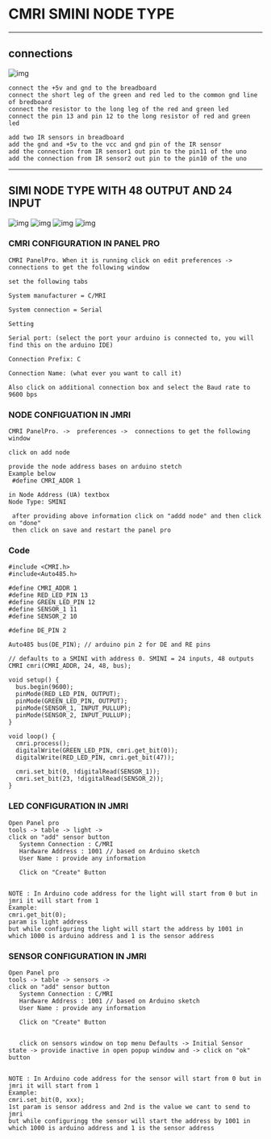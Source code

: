 # CMRI SMINI NODE TYPE 

---- 


## connections 

![img](https://github.com/adarshkumarsingh83/jmri-cmri/blob/main/APPLICATIONS/cmri-smini-node/image/connection.JPG)

```
connect the +5v and gnd to the breadboard 
connect the short leg of the green and red led to the common gnd line of bredboard 
connect the resistor to the long leg of the red and green led 
connect the pin 13 and pin 12 to the long resistor of red and green led 

add two IR sensors in breadboard 
add the gnd and +5v to the vcc and gnd pin of the IR sensor 
add the connection from IR sensor1 out pin to the pin11 of the uno 
add the connection from IR sensor2 out pin to the pin10 of the uno 
```


---



## SIMI NODE TYPE WITH 48 OUTPUT AND 24 INPUT 

![img](https://github.com/adarshkumarsingh83/jmri-cmri/blob/main/APPLICATIONS/cmri-smini-node/image/24input-48output.png)
![img](https://github.com/adarshkumarsingh83/jmri-cmri/blob/main/APPLICATIONS/cmri-smini-node/image/node-24input-48output.png)
![img](https://github.com/adarshkumarsingh83/jmri-cmri/blob/main/APPLICATIONS/cmri-smini-node/image/led-24input-48output.png)
![img](https://github.com/adarshkumarsingh83/jmri-cmri/blob/main/APPLICATIONS/cmri-smini-node/image/sensor-24input-48output.png)

### CMRI CONFIGURATION IN PANEL PRO
```
CMRI PanelPro. When it is running click on edit preferences ->  connections to get the following window

set the following tabs

System manufacturer = C/MRI

System connection = Serial

Setting

Serial port: (select the port your arduino is connected to, you will find this on the arduino IDE)

Connection Prefix: C

Connection Name: (what ever you want to call it)

Also click on additional connection box and select the Baud rate to 9600 bps

```

### NODE CONFIGUATION IN JMRI 
```
CMRI PanelPro. ->  preferences ->  connections to get the following window

click on add node 

provide the node address bases on arduino stetch 
Example below 
 #define CMRI_ADDR 1

in Node Address (UA) textbox 
Node Type: SMINI 

 after providing above information click on "addd node" and then click on "done"
 then click on save and restart the panel pro 
```

### Code 

```
#include <CMRI.h>
#include<Auto485.h>

#define CMRI_ADDR 1
#define RED_LED_PIN 13
#define GREEN_LED_PIN 12
#define SENSOR_1 11
#define SENSOR_2 10

#define DE_PIN 2

Auto485 bus(DE_PIN); // arduino pin 2 for DE and RE pins

// defaults to a SMINI with address 0. SMINI = 24 inputs, 48 outputs
CMRI cmri(CMRI_ADDR, 24, 48, bus); 

void setup() {
  bus.begin(9600);
  pinMode(RED_LED_PIN, OUTPUT);
  pinMode(GREEN_LED_PIN, OUTPUT);  
  pinMode(SENSOR_1, INPUT_PULLUP);
  pinMode(SENSOR_2, INPUT_PULLUP);
}

void loop() {
  cmri.process();
  digitalWrite(GREEN_LED_PIN, cmri.get_bit(0));
  digitalWrite(RED_LED_PIN, cmri.get_bit(47));

  cmri.set_bit(0, !digitalRead(SENSOR_1));
  cmri.set_bit(23, !digitalRead(SENSOR_2));
}
```

### LED CONFIGURATION IN JMRI 
```
Open Panel pro 
tools -> table -> light ->  
click on "add" sensor button 
   Systemn Connection : C/MRI 
   Hardware Address : 1001 // based on Arduino sketch 
   User Name : provide any information 

   Click on "Create" Button 


NOTE : In Arduino code address for the light will start from 0 but in jmri it will start from 1 
Example: 
cmri.get_bit(0);
param is light address 
but while configuring the light will start the address by 1001 in which 1000 is arduino address and 1 is the sensor address 
```

### SENSOR CONFIGURATION IN JMRI
```
Open Panel pro 
tools -> table -> sensors ->  
click on "add" sensor button 
   Systemn Connection : C/MRI 
   Hardware Address : 1001 // based on Arduino sketch 
   User Name : provide any information 

   Click on "Create" Button 


   click on sensors window on top menu Defaults -> Initial Sensor state -> provide inactive in open popup window and -> click on "ok" button 


NOTE : In Arduino code address for the sensor will start from 0 but in jmri it will start from 1 
Example: 
cmri.set_bit(0, xxx);
1st param is sensor address and 2nd is the value we cant to send to jmri 
but while configuringg the sensor will start the address by 1001 in which 1000 is arduino address and 1 is the sensor address 
```